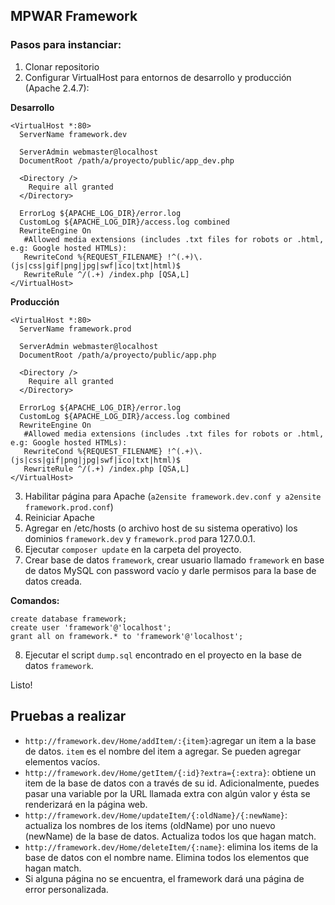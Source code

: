 ## MPWAR Framework

### Pasos para instanciar:

1. Clonar repositorio
2. Configurar VirtualHost para entornos de desarrollo y producción (Apache 2.4.7):

  **Desarrollo**
```
<VirtualHost *:80>
  ServerName framework.dev
  
  ServerAdmin webmaster@localhost
  DocumentRoot /path/a/proyecto/public/app_dev.php

  <Directory />
    Require all granted
  </Directory>

  ErrorLog ${APACHE_LOG_DIR}/error.log
  CustomLog ${APACHE_LOG_DIR}/access.log combined
  RewriteEngine On
   #Allowed media extensions (includes .txt files for robots or .html, e.g: Google hosted HTMLs):
   RewriteCond %{REQUEST_FILENAME} !^(.+)\.(js|css|gif|png|jpg|swf|ico|txt|html)$
   RewriteRule ^/(.+) /index.php [QSA,L]
</VirtualHost>
```

  **Producción**
```
<VirtualHost *:80>
  ServerName framework.prod
  
  ServerAdmin webmaster@localhost
  DocumentRoot /path/a/proyecto/public/app.php

  <Directory />
    Require all granted
  </Directory>

  ErrorLog ${APACHE_LOG_DIR}/error.log
  CustomLog ${APACHE_LOG_DIR}/access.log combined
  RewriteEngine On
   #Allowed media extensions (includes .txt files for robots or .html, e.g: Google hosted HTMLs):
   RewriteCond %{REQUEST_FILENAME} !^(.+)\.(js|css|gif|png|jpg|swf|ico|txt|html)$
   RewriteRule ^/(.+) /index.php [QSA,L]
</VirtualHost>
```
3. Habilitar página para Apache (`a2ensite framework.dev.conf y a2ensite framework.prod.conf`)
4. Reiniciar Apache
5. Agregar en /etc/hosts (o archivo host de su sistema operativo) los dominios `framework.dev` y `framework.prod` para 127.0.0.1.
6. Ejecutar `composer update` en la carpeta del proyecto.
7. Crear base de datos `framework`, crear usuario llamado `framework` en base de datos MySQL con password vacío y darle permisos para la base de datos creada.

  **Comandos:**
```
create database framework;
create user 'framework'@'localhost';
grant all on framework.* to 'framework'@'localhost';

```
8. Ejecutar el script `dump.sql` encontrado en el proyecto en la base de datos `framework`.

Listo!

## Pruebas a realizar

* `http://framework.dev/Home/addItem/:{item}`:agregar un item a la base de datos. `item` es el nombre del item a agregar. Se pueden agregar elementos vacíos.
* `http://framework.dev/Home/getItem/{:id}?extra={:extra}`: obtiene un item de la base de datos con a través de su id. Adicionalmente, puedes pasar una variable por la URL llamada extra con algún valor y ésta se renderizará en la página web.
* `http://framework.dev/Home/updateItem/{:oldName}/{:newName}`: actualiza los nombres de los items (oldName) por uno nuevo (newName) de la base de datos. Actualiza todos los que hagan match.
* `http://framework.dev/Home/deleteItem/{:name}`: elimina los items de la base de datos con el nombre name. Elimina todos los elementos que hagan match.
* Si alguna página no se encuentra, el framework dará una página de error personalizada.
